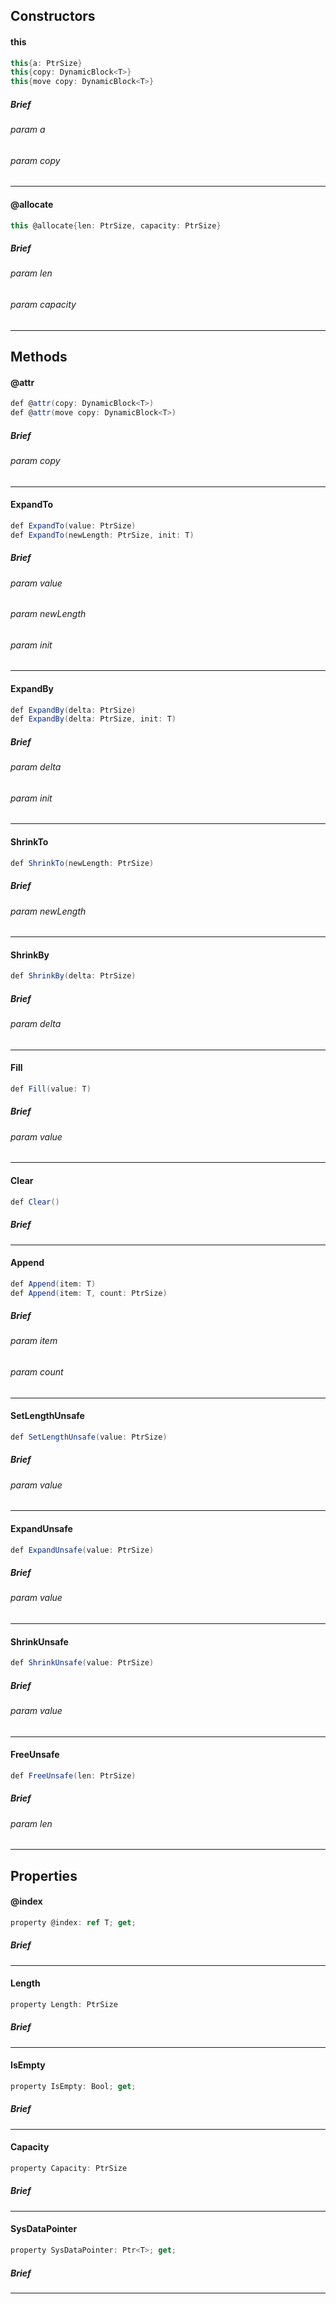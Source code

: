 Constructors
---

#### this

```C#
this{a: PtrSize}
this{copy: DynamicBlock<T>}
this{move copy: DynamicBlock<T>}
```

##### Brief

###### param a

###### param copy

***

#### @allocate

```C#
this @allocate{len: PtrSize, capacity: PtrSize}
```

##### Brief

###### param len

###### param capacity

***

Methods
---

#### @attr

```C#
def @attr(copy: DynamicBlock<T>)
def @attr(move copy: DynamicBlock<T>)
```

##### Brief

###### param copy

***

#### ExpandTo

```C#
def ExpandTo(value: PtrSize)
def ExpandTo(newLength: PtrSize, init: T)
```

##### Brief

###### param value

###### param newLength

###### param init

***

#### ExpandBy

```C#
def ExpandBy(delta: PtrSize)
def ExpandBy(delta: PtrSize, init: T)
```

##### Brief

###### param delta

###### param init

***

#### ShrinkTo

```C#
def ShrinkTo(newLength: PtrSize)
```

##### Brief

###### param newLength

***

#### ShrinkBy

```C#
def ShrinkBy(delta: PtrSize)
```

##### Brief

###### param delta

***

#### Fill

```C#
def Fill(value: T)
```

##### Brief

###### param value

***

#### Clear

```C#
def Clear()
```

##### Brief

***

#### Append

```C#
def Append(item: T)
def Append(item: T, count: PtrSize)
```

##### Brief

###### param item

###### param count

***

#### SetLengthUnsafe

```C#
def SetLengthUnsafe(value: PtrSize)
```

##### Brief

###### param value

***

#### ExpandUnsafe

```C#
def ExpandUnsafe(value: PtrSize)
```

##### Brief

###### param value

***

#### ShrinkUnsafe

```C#
def ShrinkUnsafe(value: PtrSize)
```

##### Brief

###### param value

***

#### FreeUnsafe

```C#
def FreeUnsafe(len: PtrSize)
```

##### Brief

###### param len

***

Properties
---

#### @index

```C#
property @index: ref T; get;
```

##### Brief

***

#### Length

```C#
property Length: PtrSize
```

##### Brief

***

#### IsEmpty

```C#
property IsEmpty: Bool; get;
```

##### Brief

***

#### Capacity

```C#
property Capacity: PtrSize
```

##### Brief

***

#### SysDataPointer

```C#
property SysDataPointer: Ptr<T>; get;
```

##### Brief

***


